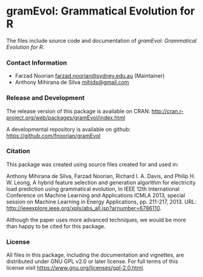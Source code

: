 gramEvol: Grammatical Evolution for R
=====================================
The files include source code and documentation of *gramEvol: Grammatical Evolution for R*.

### Contact Information
 * Farzad Noorian <farzad.noorian@sydney.edu.au> (Maintainer)
 * Anthony Mihirana de Silva <mihids@gmail.com>

### Release and Development
The release version of this package is available on CRAN:
<http://cran.r-project.org/web/packages/gramEvol/index.html>
 
A developmental repository is available on github:
<https://github.com/fnoorian/gramEvol>
 
### Citation
This package was created using source files created for and used in:

Anthony Mihirana de Silva, Farzad Noorian, Richard I. A. Davis, and Philip H. W. Leong, 
A hybrid feature selection and generation algorithm for electricity load prediction 
using grammatical evolution, In IEEE 12th International Conference on Machine 
Learning and Applications ICMLA 2013, special session on Machine Learning in 
Energy Applications, pp. 211-217, 2013.
URL: <http://ieeexplore.ieee.org/xpls/abs_all.jsp?arnumber=6786110>.

Although the paper uses more advanced techniques, we would be more than happy
to be cited for this package.

### License
All files in this package, including the documentation and vignettes,
are distributed under GNU GPL v2.0 or later license.
For full terms of this license visit <https://www.gnu.org/licenses/gpl-2.0.html>.

